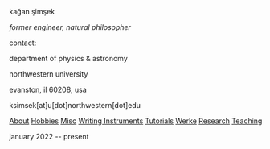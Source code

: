 kağan şimşek

_former engineer, natural philosopher_

contact:

department of physics & astronomy

northwestern university

evanston, il 60208, usa

ksimsek[at]u[dot]northwestern[dot]edu

[About](https://kagsimsek.github.io/about)
[Hobbies](https://kagsimsek.github.io/hobbies)
[Misc](https://kagsimsek.github.io/misc)
[Writing Instruments](https://kagsimsek.github.io/writing_instruments)
[Tutorials](https://kagsimsek.github.io/tutorials)
[Werke](https://kagsimsek.github.io/werke)
[Research](https://kagsimsek.github.io/research)
[Teaching](https://kagsimsek.github.io/teaching)

january 2022 -- present

